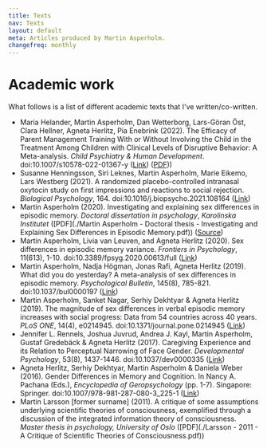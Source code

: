 ```yaml
---
title: Texts
nav: Texts
layout: default
meta: Articles produced by Martin Asperholm.
changefreq: monthly
---
```


# Academic work

What follows is a list of different academic texts that I've written/co-written.

* Maria Helander, Martin Asperholm, Dan Wetterborg, Lars-Göran Öst, Clara Hellner, Agneta Herlitz, Pia Enebrink (2022). The Efficacy of Parent Management Training With or Without Involving the Child in the Treatment Among Children with Clinical Levels of Disruptive Behavior: A Meta-analysis. *Child Psychiatry & Human Development*. doi:10.1007/s10578-022-01367-y ([Link](https://link.springer.com/article/10.1007/s10578-022-01367-y#citeas)) ([PDF](https://rdcu.be/cQ4du)))
* Susanne Henningsson, Siri Leknes, Martin Asperholm, Marie Eikemo, Lars Westberg (2021). A randomized placebo-controlled intranasal oxytocin study on first impressions and reactions to social rejection. *Biological Psychology*, 164. doi:10.1016/j.biopsycho.2021.108164 ([Link](https://www.sciencedirect.com/science/article/pii/S0301051121001575?dgcid=coauthor))
* Martin Asperholm (2020). Investigating and explaining sex differences in episodic memory. *Doctoral dissertation in psychology*, *Karolinska Institutet* ([PDF](./Martin Asperholm - Doctoral thesis - Investigating and Explaining Sex Differences in Episodic Memory.pdf)) ([Source](https://github.com/Speldosa/KI_Doctoral_thesis))
* Martin Asperholm, Livia van Leuven, and Agneta Herlitz (2020). Sex differences in episodic memory variance. *Frontiers in Psychology*, 11(613), 1-10. doi:10.3389/fpsyg.2020.00613/full ([Link](https://www.frontiersin.org/articles/10.3389/fpsyg.2020.00613/full))
* Martin Asperholm, Nadja Högman, Jonas Rafi, Agneta Herlitz (2019). What did you do yesterday? A meta-analysis of sex differences in episodic memory. *Psychological Bulletin*, 145(8), 785-821. doi:10.1037/bul0000197 ([Link](https://psycnet.apa.org/record/2019-30401-001?doi=1))
* Martin Asperholm, Sanket Nagar, Serhiy Dekhtyar & Agneta Herlitz (2019). The magnitude of sex differences in verbal episodic memory increases with social progress: Data from 54 countries across 40 years. *PLoS ONE*, 14(4), e0214945. doi:10.1371/journal.pone.0214945 ([Link](https://doi.org/10.1371/journal.pone.0214945))
* Jennifer L. Rennels, Joshua Juvrud, Andrea J. Kayl, Martin Asperholm, Gustaf Gredebäck & Agneta Herlitz (2017). Caregiving Experience and its Relation to Perceptual Narrowing of Face Gender. *Developmental Psychology*, 53(8), 1437-1446. doi:10.1037/dev0000335 ([Link](https://www.ncbi.nlm.nih.gov/pubmed/28594188))
* Agneta Herlitz, Serhiy Dekhtyar, Martin Asperholm & Daniela Weber (2016). Gender Differences in Memory and Cognition. In Nancy A. Pachana (Eds.), *Encyclopedia of Geropsychology* (pp. 1-7). Singapore: Springer. doi:10.1007/978-981-287-080-3_225-1 ([Link](http://link.springer.com/referenceworkentry/10.1007/978-981-287-080-3_225-1))
* Martin Larsson [former surname] (2011). A critique of some assumptions underlying scientific theories of consciousness, exemplified through a discussion of the integrated information theory of consciousness. *Master thesis in psychology, University of Oslo* ([PDF](./Larsson - 2011 - A Critique of Scientific Theories of Consciousness.pdf))
